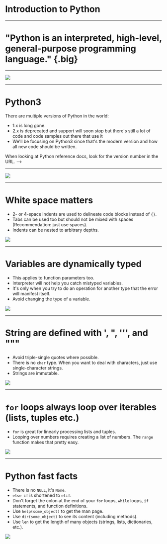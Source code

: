 # Introduction to Python

---

# "Python is an interpreted, high-level, general-purpose programming language." {.big}

<!--
Source: Wikipedia
-->

---

![](res/introtopython1.png)

<!--
* "Interpreted" means portability, ease of use (no compiling), and that the code can be run interactively. 
* "High-level" means closer to human languages and further from machine languages.
* "General-purpose" means it can be used for anything, including creating web apps (e.g. YouTube), small scripts (e.g. automatically renaming photos based on data from the camera), machine learning, data visualization, and much more.

One of the powers of Python is that it has many built-in libraries and many more third-party libraries to give it specialized abilities. We'll explore many of these specialized libraries over the course of this program. 

Source: Copyright Google
-->

---

# Python3

There are multiple versions of Python in the world:

* 1.x is long gone.
* 2.x is deprecated and support will soon stop but there's still a lot of code and code samples out there that use it
* We'll be focusing on Python3 since that's the modern version and how all new code should be written. 

When looking at Python reference docs, look for the version number in the URL.
-->

---

![](res/introtopython4.png)

<!--
There are multiple ways to run python:
* You can open the interactive interpreter and type arbitrary code.
* You can run a python file and all the code inside will get executed.
* You can run cell fulls of Python code in a notebook environment like Colab or Jupyter.
* If you're in a notebook, you can run all the cells in order (recommended) but you can also choose to run individual cells which might lead to unexpected results. 

Source: Copyright Google
-->

---

# White space matters

* 2- or 4-space indents are used to delineate code blocks instead of `{}`.
* Tabs can be used too but should not be mixed with spaces (Recommendation: just use spaces).
* Indents can be nested to arbitrary depths.

![](res/introtopython5.png)

<!--
In practice, indentation makes it hard to have long functions with several levels of nesting. That's actually a good thing, as it encourages using decomposition (breaking code into smaller functions) instead. 
-->

---

# Variables are dynamically typed

* This applies to function parameters too.
* Interpreter will not help you catch mistyped variables.
* It's only when you try to do an operation for another type that the error will manifest itself.
* Avoid changing the type of a variable.

![](res/introtopython6.png)

<!--
Source: Copyright Google
-->

---

# String are defined with ', ", ''', and """

* Avoid triple-single quotes where possible.
* There is no `char` type. When you want to deal with characters, just use single-character strings.
* Strings are immutable.

![](res/introtopython7.png)

<!--
Source: Copyright Google
-->

---

# `for` loops always loop over iterables (lists, tuples etc.)

* `for` is great for linearly processing lists and tuples.
* Looping over numbers requires creating a list of numbers. The `range` function makes that pretty easy.

![](res/introtopython8.png)

<!--
Source: Copyright Google
-->

---

# Python fast facts

* There is no `NULL`, it's `None`.
* `else if` is shortened to `elif`.
* Don't forget the colon at the end of your `for` loops, `while` loops, `if` statements, and function definitions.
* Use `help(some_object)` to get the man page.
* Use `dir(some_object)` to see its content (including methods).
* Use `len` to get the length of many objects (strings, lists, dictionaries, etc.).

![](res/introtopython9.png)

<!--
Source: Copyright Google
-->


